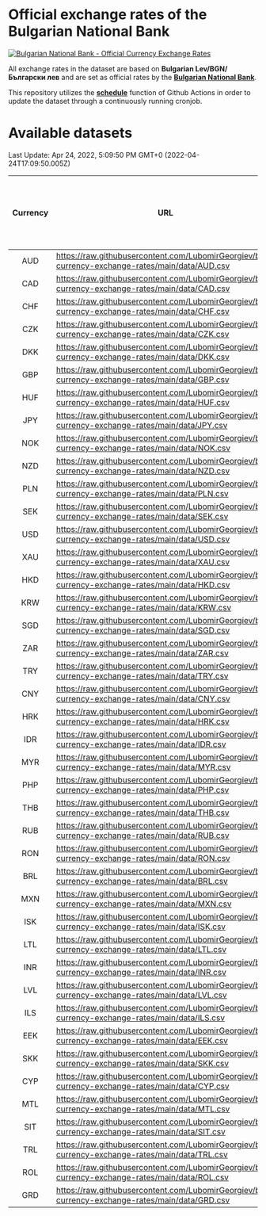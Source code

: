 # Official exchange rates of the Bulgarian National Bank

[![Bulgarian National Bank - Official Currency Exchange Rates](https://github.com/LubomirGeorgiev/bnb-currency-exchange-rates/actions/workflows/update-rates.yml/badge.svg?branch=main)](https://github.com/LubomirGeorgiev/bnb-currency-exchange-rates/actions/workflows/update-rates.yml)

All exchange rates in the dataset are based on **Bulgarian Lev/BGN/Български лев** and are set as official rates by the [**Bulgarian National Bank**](https://www.bnb.bg/Statistics/StExternalSector/StExchangeRates/StERForeignCurrencies/index.htm?toLang=_EN).

This repository utilizes the [**schedule**](https://docs.github.com/en/actions/reference/events-that-trigger-workflows) function of Github Actions in order to update the dataset through a continuously running cronjob.

# Available datasets

<!-- START LINKS (DO NOT EVER FU*ING DELETE THIS COMMENT FOR THE LOVE OF YOUR LIFE!!! IF YOU ARE CURIOS HOW IT WORKS, YOU CAN HAVE A LOOK AT ./src/updateReadme.ts) -->

Last Update: Apr 24, 2022, 5:09:50 PM GMT+0 (2022-04-24T17:09:50.005Z)

| Currency | URL                                                                                             | Number of records | Number of missing days that were filled in |
| :------: | ----------------------------------------------------------------------------------------------- | :---------------: | :----------------------------------------: |
|   AUD    | https://raw.githubusercontent.com/LubomirGeorgiev/bnb-currency-exchange-rates/main/data/AUD.csv |       8230        |                    2538                    |
|   CAD    | https://raw.githubusercontent.com/LubomirGeorgiev/bnb-currency-exchange-rates/main/data/CAD.csv |       8230        |                    2538                    |
|   CHF    | https://raw.githubusercontent.com/LubomirGeorgiev/bnb-currency-exchange-rates/main/data/CHF.csv |       8230        |                    2538                    |
|   CZK    | https://raw.githubusercontent.com/LubomirGeorgiev/bnb-currency-exchange-rates/main/data/CZK.csv |       8230        |                    2538                    |
|   DKK    | https://raw.githubusercontent.com/LubomirGeorgiev/bnb-currency-exchange-rates/main/data/DKK.csv |       8230        |                    2538                    |
|   GBP    | https://raw.githubusercontent.com/LubomirGeorgiev/bnb-currency-exchange-rates/main/data/GBP.csv |       8230        |                    2538                    |
|   HUF    | https://raw.githubusercontent.com/LubomirGeorgiev/bnb-currency-exchange-rates/main/data/HUF.csv |       8230        |                    2538                    |
|   JPY    | https://raw.githubusercontent.com/LubomirGeorgiev/bnb-currency-exchange-rates/main/data/JPY.csv |       8230        |                    2538                    |
|   NOK    | https://raw.githubusercontent.com/LubomirGeorgiev/bnb-currency-exchange-rates/main/data/NOK.csv |       8230        |                    2538                    |
|   NZD    | https://raw.githubusercontent.com/LubomirGeorgiev/bnb-currency-exchange-rates/main/data/NZD.csv |       8230        |                    2538                    |
|   PLN    | https://raw.githubusercontent.com/LubomirGeorgiev/bnb-currency-exchange-rates/main/data/PLN.csv |       8230        |                    2538                    |
|   SEK    | https://raw.githubusercontent.com/LubomirGeorgiev/bnb-currency-exchange-rates/main/data/SEK.csv |       8230        |                    2538                    |
|   USD    | https://raw.githubusercontent.com/LubomirGeorgiev/bnb-currency-exchange-rates/main/data/USD.csv |       8230        |                    2538                    |
|   XAU    | https://raw.githubusercontent.com/LubomirGeorgiev/bnb-currency-exchange-rates/main/data/XAU.csv |       8230        |                    2540                    |
|   HKD    | https://raw.githubusercontent.com/LubomirGeorgiev/bnb-currency-exchange-rates/main/data/HKD.csv |       7928        |                    2447                    |
|   KRW    | https://raw.githubusercontent.com/LubomirGeorgiev/bnb-currency-exchange-rates/main/data/KRW.csv |       7928        |                    2447                    |
|   SGD    | https://raw.githubusercontent.com/LubomirGeorgiev/bnb-currency-exchange-rates/main/data/SGD.csv |       7928        |                    2447                    |
|   ZAR    | https://raw.githubusercontent.com/LubomirGeorgiev/bnb-currency-exchange-rates/main/data/ZAR.csv |       7928        |                    2447                    |
|   TRY    | https://raw.githubusercontent.com/LubomirGeorgiev/bnb-currency-exchange-rates/main/data/TRY.csv |       6411        |                    1978                    |
|   CNY    | https://raw.githubusercontent.com/LubomirGeorgiev/bnb-currency-exchange-rates/main/data/CNY.csv |       6291        |                    1942                    |
|   HRK    | https://raw.githubusercontent.com/LubomirGeorgiev/bnb-currency-exchange-rates/main/data/HRK.csv |       6291        |                    1942                    |
|   IDR    | https://raw.githubusercontent.com/LubomirGeorgiev/bnb-currency-exchange-rates/main/data/IDR.csv |       6291        |                    1942                    |
|   MYR    | https://raw.githubusercontent.com/LubomirGeorgiev/bnb-currency-exchange-rates/main/data/MYR.csv |       6291        |                    1942                    |
|   PHP    | https://raw.githubusercontent.com/LubomirGeorgiev/bnb-currency-exchange-rates/main/data/PHP.csv |       6291        |                    1942                    |
|   THB    | https://raw.githubusercontent.com/LubomirGeorgiev/bnb-currency-exchange-rates/main/data/THB.csv |       6291        |                    1942                    |
|   RUB    | https://raw.githubusercontent.com/LubomirGeorgiev/bnb-currency-exchange-rates/main/data/RUB.csv |       6240        |                    1927                    |
|   RON    | https://raw.githubusercontent.com/LubomirGeorgiev/bnb-currency-exchange-rates/main/data/RON.csv |       6232        |                    1924                    |
|   BRL    | https://raw.githubusercontent.com/LubomirGeorgiev/bnb-currency-exchange-rates/main/data/BRL.csv |       5321        |                    1645                    |
|   MXN    | https://raw.githubusercontent.com/LubomirGeorgiev/bnb-currency-exchange-rates/main/data/MXN.csv |       5321        |                    1645                    |
|   ISK    | https://raw.githubusercontent.com/LubomirGeorgiev/bnb-currency-exchange-rates/main/data/ISK.csv |       5232        |                    1618                    |
|   LTL    | https://raw.githubusercontent.com/LubomirGeorgiev/bnb-currency-exchange-rates/main/data/LTL.csv |       5150        |                    1579                    |
|   INR    | https://raw.githubusercontent.com/LubomirGeorgiev/bnb-currency-exchange-rates/main/data/INR.csv |       4954        |                    1531                    |
|   LVL    | https://raw.githubusercontent.com/LubomirGeorgiev/bnb-currency-exchange-rates/main/data/LVL.csv |       4785        |                    1465                    |
|   ILS    | https://raw.githubusercontent.com/LubomirGeorgiev/bnb-currency-exchange-rates/main/data/ILS.csv |       4232        |                    1314                    |
|   EEK    | https://raw.githubusercontent.com/LubomirGeorgiev/bnb-currency-exchange-rates/main/data/EEK.csv |       3995        |                    1221                    |
|   SKK    | https://raw.githubusercontent.com/LubomirGeorgiev/bnb-currency-exchange-rates/main/data/SKK.csv |       2969        |                    911                     |
|   CYP    | https://raw.githubusercontent.com/LubomirGeorgiev/bnb-currency-exchange-rates/main/data/CYP.csv |       2905        |                    889                     |
|   MTL    | https://raw.githubusercontent.com/LubomirGeorgiev/bnb-currency-exchange-rates/main/data/MTL.csv |       2603        |                    798                     |
|   SIT    | https://raw.githubusercontent.com/LubomirGeorgiev/bnb-currency-exchange-rates/main/data/SIT.csv |       2541        |                    777                     |
|   TRL    | https://raw.githubusercontent.com/LubomirGeorgiev/bnb-currency-exchange-rates/main/data/TRL.csv |       1817        |                    558                     |
|   ROL    | https://raw.githubusercontent.com/LubomirGeorgiev/bnb-currency-exchange-rates/main/data/ROL.csv |       1696        |                    523                     |
|   GRD    | https://raw.githubusercontent.com/LubomirGeorgiev/bnb-currency-exchange-rates/main/data/GRD.csv |        361        |                    109                     |

<!-- END LINKS (DO NOT EVER FU*ING DELETE THIS COMMENT FOR THE LOVE OF YOUR LIFE!!! IF YOU ARE CURIOS HOW IT WORKS, YOU CAN HAVE A LOOK AT ./src/updateReadme.ts) -->

